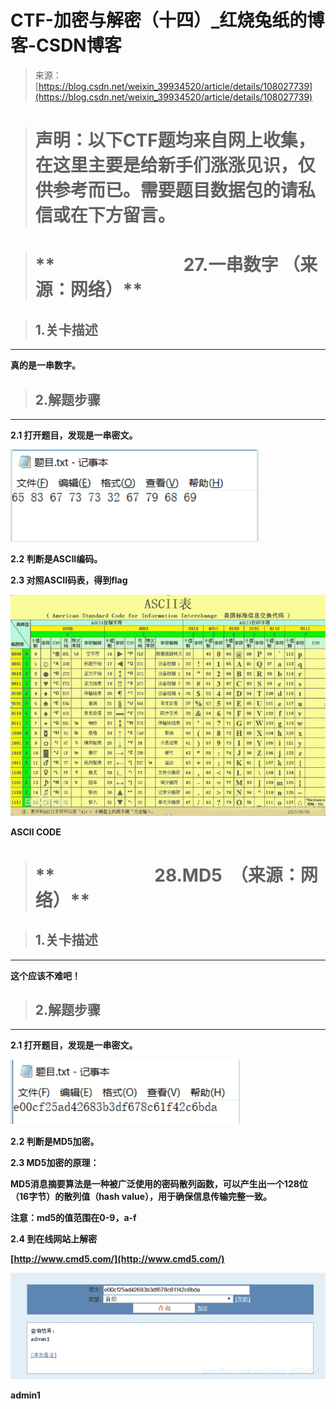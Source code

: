 <!--yml
category: 未分类
date: 2022-04-26 14:53:14
-->

# CTF-加密与解密（十四）_红烧兔纸的博客-CSDN博客

> 来源：[https://blog.csdn.net/weixin_39934520/article/details/108027739](https://blog.csdn.net/weixin_39934520/article/details/108027739)

> # **声明：以下CTF题均来自网上收集，在这里主要是给新手们涨涨见识，仅供参考而已。需要题目数据包的请私信或在下方留言。**

> # **                               27.一串数字 （来源：网络）**

> ## **1.关卡描述**

* * *

**真的是一串数字。**

> ## **2.解题步骤**

* * *

**2.1 打开题目，发现是一串密文。**

![](img/9fd9c3cb1404147fbcb5e098c9cfd363.png)

**2.2 判断是ASCII编码。**

**2.3 对照ASCII码表，得到flag**

![](img/b41023ac0acfcbbb41043a893d4cc0b2.png)

**ASCII CODE**

> # **                        28.MD5  （来源：网络）**

> ## **1.关卡描述**

* * *

**这个应该不难吧！**

> ## **2.解题步骤**

* * *

**2.1 打开题目，发现是一串密文。**

![](img/064c861a5e9a4514741ebe17f1e3230e.png)

**2.2 判断是MD5加密。**

**2.3 MD5加密的原理：**

**MD5消息摘要算法是一种被广泛使用的密码散列函数，可以产生出一个128位（16字节）的散列值（hash value），用于确保信息传输完整一致。**

**注意：md5的值范围在0-9，a-f**

**2.4 到在线网站上解密**

**[http://www.cmd5.com/](http://www.cmd5.com/)**

![](img/cb6992c5eb9e56740186cffc672a01f3.png)

**admin1**
